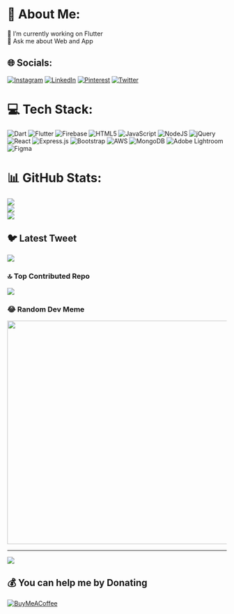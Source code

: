 # 💫 About Me:
🔭 I’m currently working on Flutter<br>💬 Ask me about Web and App


## 🌐 Socials:
[![Instagram](https://img.shields.io/badge/Instagram-%23E4405F.svg?logo=Instagram&logoColor=white)](https://instagram.com/pavin__das) [![LinkedIn](https://img.shields.io/badge/LinkedIn-%230077B5.svg?logo=linkedin&logoColor=white)](https://linkedin.com/in/pavin-das) [![Pinterest](https://img.shields.io/badge/Pinterest-%23E60023.svg?logo=Pinterest&logoColor=white)](https://pinterest.com/Pavin_Das) [![Twitter](https://img.shields.io/badge/Twitter-%231DA1F2.svg?logo=Twitter&logoColor=white)](https://twitter.com/PavinDas2) 

# 💻 Tech Stack:
![Dart](https://img.shields.io/badge/dart-%230175C2.svg?style=for-the-badge&logo=dart&logoColor=white) ![Flutter](https://img.shields.io/badge/Flutter-%2302569B.svg?style=for-the-badge&logo=Flutter&logoColor=white) ![Firebase](https://img.shields.io/badge/firebase-%23039BE5.svg?style=for-the-badge&logo=firebase) ![HTML5](https://img.shields.io/badge/html5-%23E34F26.svg?style=for-the-badge&logo=html5&logoColor=white) ![JavaScript](https://img.shields.io/badge/javascript-%23323330.svg?style=for-the-badge&logo=javascript&logoColor=%23F7DF1E) ![NodeJS](https://img.shields.io/badge/node.js-6DA55F?style=for-the-badge&logo=node.js&logoColor=white) ![jQuery](https://img.shields.io/badge/jquery-%230769AD.svg?style=for-the-badge&logo=jquery&logoColor=white) ![React](https://img.shields.io/badge/react-%2320232a.svg?style=for-the-badge&logo=react&logoColor=%2361DAFB) ![Express.js](https://img.shields.io/badge/express.js-%23404d59.svg?style=for-the-badge&logo=express&logoColor=%2361DAFB) ![Bootstrap](https://img.shields.io/badge/bootstrap-%23563D7C.svg?style=for-the-badge&logo=bootstrap&logoColor=white) ![AWS](https://img.shields.io/badge/AWS-%23FF9900.svg?style=for-the-badge&logo=amazon-aws&logoColor=white) ![MongoDB](https://img.shields.io/badge/MongoDB-%234ea94b.svg?style=for-the-badge&logo=mongodb&logoColor=white) ![Adobe Lightroom](https://img.shields.io/badge/Adobe%20Lightroom-31A8FF.svg?style=for-the-badge&logo=Adobe%20Lightroom&logoColor=white) 	![Figma](https://img.shields.io/badge/figma-%23F24E1E.svg?style=for-the-badge&logo=figma&logoColor=white)
# 📊 GitHub Stats:
![](https://github-readme-stats.vercel.app/api?username=PavinDas&theme=blue-green&hide_border=false&include_all_commits=true&count_private=false)<br/>
![](https://github-readme-streak-stats.herokuapp.com/?user=PavinDas&theme=blue-green&hide_border=false)<br/>
![](https://github-readme-stats.vercel.app/api/top-langs/?username=PavinDas&theme=blue-green&hide_border=false&include_all_commits=true&count_private=false&layout=compact)

## 🐦 Latest Tweet
[![](https://gtce.itsvg.in/api?username=PavinDas2)](https://github.com/VishwaGauravIn/github-twitter-card-embed)

### 🔝 Top Contributed Repo
![](https://github-contributor-stats.vercel.app/api?username=PavinDas&limit=5&theme=dark&combine_all_yearly_contributions=true)

### 😂 Random Dev Meme
<img src="https://rm.up.railway.app/" width="512px"/>

---
[![](https://visitcount.itsvg.in/api?id=PavinDas&icon=2&color=0)](https://visitcount.itsvg.in)

  ## 💰 You can help me by Donating
  [![BuyMeACoffee](https://img.shields.io/badge/Buy%20Me%20a%20Coffee-ffdd00?style=for-the-badge&logo=buy-me-a-coffee&logoColor=black)](https://buymeacoffee.com/DevPavinDas) 

  
<!-- Proudly created with GPRM ( https://gprm.itsvg.in ) -->
